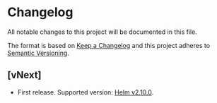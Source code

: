 # Changelog
All notable changes to this project will be documented in this file.

The format is based on [Keep a Changelog](http://keepachangelog.com/en/1.0.0/)
and this project adheres to [Semantic Versioning](http://semver.org/spec/v2.0.0.html).

## [vNext]
- First release. Supported version: [Helm v2.10.0](https://github.com/helm/helm/releases/tag/v2.10.0).

